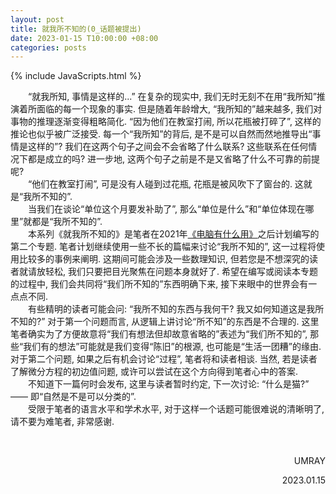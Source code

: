 ```yaml
---
layout: post
title: 就我所不知的(0_话题被提出)
date: 2023-01-15 T10:00:00 +08:00
categories: posts
---
```


{% include JavaScripts.html %}

&emsp;&emsp;“就我所知, 事情是这样的...” 在复杂的现实中, 我们无时无刻不在用“我所知”推演着所面临的每一个现象的事实. 但是随着年龄增大, “我所知的”越来越多, 我们对事物的推理逐渐变得粗略简化. “因为他们在教室打闹, 所以花瓶被打碎了”, 这样的推论也似乎被广泛接受. 每一个“我所知”的背后, 是不是可以自然而然地推导出“事情是这样的”? 我们在这两个句子之间会不会省略了什么联系? 这些联系在任何情况下都是成立的吗? 进一步地, 这两个句子之前是不是又省略了什么不可靠的前提呢?  
&emsp;&emsp;“他们在教室打闹”, 可是没有人碰到过花瓶, 花瓶是被风吹下了窗台的. 这就是“我所不知的”.  
&emsp;&emsp;当我们在谈论“单位这个月要发补助了”, 那么“单位是什么”和“单位体现在哪里”就都是“我所不知的”.  
&emsp;&emsp;本系列《就我所不知的》是笔者在2021年[《电脑有什么用》](posts/2021/08/22/I_Can_Eat_Glass_0.html "电脑有什么用_0")之后计划编写的第二个专题. 笔者计划继续使用一些不长的篇幅来讨论“我所不知的”, 这一过程将使用比较多的事例来阐明. 这期间可能会涉及一些数理知识, 但若您是不想深究的读者就请放轻松, 我们只要把目光聚焦在问题本身就好了. 希望在编写或阅读本专题的过程中, 我们会共同将“我们所不知的”东西明确下来, 接下来眼中的世界会有一点点不同.  
&emsp;&emsp;有些精明的读者可能会问: “我所不知的东西与我何干? 我又如何知道这是我所不知的?” 对于第一个问题而言, 从逻辑上讲讨论“所不知”的东西是不合理的. 这里笔者确实为了方便故意将“我们有想法但却故意省略的”表述为“我们所不知的”, 那些“我们有的想法”可能就是我们变得“陈旧”的根源, 也可能是“生活一团糟”的缘由. 对于第二个问题, 如果之后有机会讨论“过程”, 笔者将和读者相谈. 当然, 若是读者了解微分方程的初边值问题, 或许可以尝试在这个方向得到笔者心中的答案.  
&emsp;&emsp;不知道下一篇何时会发布, 这里与读者暂时约定, 下一次讨论: “什么是猫?” —— 即“自然是不是可以分类的”.  
&emsp;&emsp;受限于笔者的语言水平和学术水平, 对于这样一个话题可能很难说的清晰明了, 请不要为难笔者, 非常感谢.  

&emsp;&emsp;  
<p align="right">UMRAY</p>
<p align="right">2023.01.15</p>
